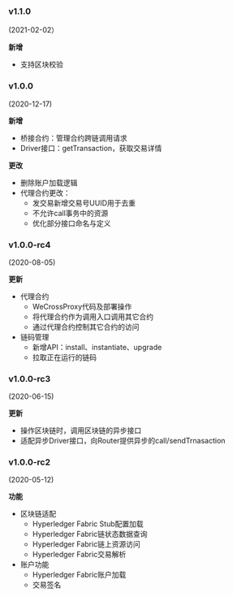 ### v1.1.0

(2021-02-02）

**新增**

* 支持区块校验

### v1.0.0

(2020-12-17)

**新增**

* 桥接合约：管理合约跨链调用请求
* Driver接口：getTransaction，获取交易详情

**更改**

* 删除账户加载逻辑
* 代理合约更改：
    * 发交易新增交易号UUID用于去重
    * 不允许call事务中的资源
    * 优化部分接口命名与定义
 
### v1.0.0-rc4

(2020-08-05)

**更新**

* 代理合约
  * WeCrossProxy代码及部署操作
  * 将代理合约作为调用入口调用其它合约
  * 通过代理合约控制其它合约的访问
* 链码管理
  * 新增API：install、instantiate、upgrade
  * 拉取正在运行的链码

### v1.0.0-rc3

(2020-06-15)

**更新**

* 操作区块链时，调用区块链的异步接口
* 适配异步Driver接口，向Router提供异步的call/sendTrnasaction

### v1.0.0-rc2

(2020-05-12)

**功能**
* 区块链适配
  * Hyperledger Fabric Stub配置加载
  * Hyperledger Fabric链状态数据查询
  * Hyperledger Fabric链上资源访问
  * Hyperledger Fabric交易解析
* 账户功能
  * Hyperledger Fabric账户加载
  * 交易签名
